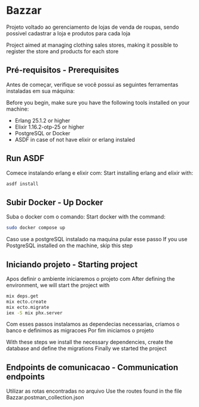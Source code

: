 # Bazzar


Projeto voltado ao gerenciamento de lojas de venda de roupas, sendo possivel cadastrar a loja e produtos para cada loja

Project aimed at managing clothing sales stores, making it possible to register the store and products for each store

## Pré-requisitos - Prerequisites

Antes de começar, verifique se você possui as seguintes ferramentas instaladas em sua máquina:

Before you begin, make sure you have the following tools installed on your machine: 

- Erlang 25.1.2 or higher
- Elixir 1.16.2-otp-25 or higher
- PostgreSQL or Docker
- ASDF in case of not have elixir or erlang instaled

##  Run ASDF

Comece instalando erlang e elixir com:
Start installing erlang and elixir with:
```bash
asdf install
```

## Subir Docker - Up Docker

Suba o docker com o comando:
Start docker with the command:

```bash
sudo docker compose up
```

Caso use a postgreSQL instalado na maquina pular esse passo
If you use PostgreSQL installed on the machine, skip this step

## Iniciando projeto - Starting project

Apos definir o ambiente iniciaremos o projeto com
After defining the environment, we will start the project with
```bash
mix deps.get
mix ecto.create
mix ecto.migrate
iex -S mix phx.server
```
Com esses passos instalamos as dependecias necessarias, criamos o banco e definimos as migracoes
Por fim iniciamos o projeto

With these steps we install the necessary dependencies, create the database and define the migrations
Finally we started the project

## Endpoints de comunicacao - Communication endpoints

Utilizar as rotas encontradas no arquivo
Use the routes found in the file
Bazzar.postman_collection.json


